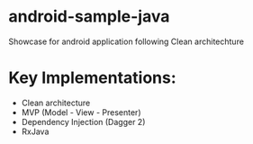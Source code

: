 # android-sample-java
Showcase for android application following Clean architechture

# Key Implementations:
- Clean architecture
- MVP (Model - View - Presenter)
- Dependency Injection (Dagger 2)
- RxJava
